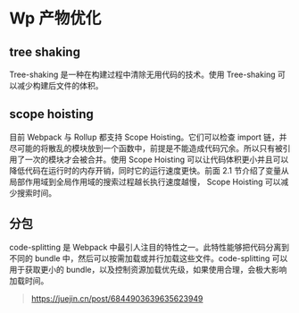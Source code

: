 # Wp 产物优化

## tree shaking

Tree-shaking 是一种在构建过程中清除无用代码的技术。使用 Tree-shaking 可以减少构建后文件的体积。

## scope hoisting

目前 Webpack 与 Rollup 都支持 Scope Hoisting。它们可以检查 import 链，并尽可能的将散乱的模块放到一个函数中，前提是不能造成代码冗余。所以只有被引用了一次的模块才会被合并。使用 Scope Hoisting 可以让代码体积更小并且可以降低代码在运行时的内存开销，同时它的运行速度更快。前面 2.1 节介绍了变量从局部作用域到全局作用域的搜索过程越长执行速度越慢， Scope Hoisting 可以减少搜索时间。

## 分包

code-splitting 是 Webpack 中最引人注目的特性之一。此特性能够把代码分离到不同的 bundle 中，然后可以按需加载或并行加载这些文件。code-splitting 可以用于获取更小的 bundle，以及控制资源加载优先级，如果使用合理，会极大影响加载时间。

> https://juejin.cn/post/6844903639635623949
